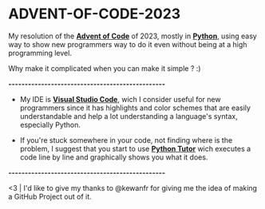 # ADVENT-OF-CODE-2023
My resolution of the **[Advent of Code](adventofcode.com)** of 2023, mostly in **[Python](https://www.python.org/)**, using easy way to show new programmers way to do it even without being at a high programming level. 

Why make it complicated when you can make it simple ? :)


**------------------------------------------------**

- My IDE is  **[Visual Studio Code](https://code.visualstudio.com/download)**, wich I consider useful for new programmers since it has highlights and color schemes that are easily understandable and
help a lot understanding a language's syntax, especially Python.

- If you're stuck somewhere in your code, not finding where is the problem, I suggest that you start to use **[Python Tutor](https://pythontutor.com/visualize.html#mode=edit)**
  wich executes a code line by line and graphically shows you what it does.

**------------------------------------------------**

<3 | I'd like to give my thanks to @kewanfr for giving me the idea of making a GitHub Project out of it.

